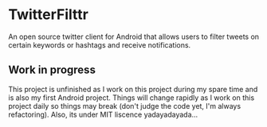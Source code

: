 TwitterFilttr
=============

An open source twitter client for Android that allows users to filter tweets on certain keywords or hashtags and receive notifications.

## Work in progress
This project is unfinished as I work on this project during my spare time and is also my first Android project. Things will change rapidly as I work on this project daily so things may break (don't judge the code yet, I'm always refactoring). Also, its under MIT liscence yadayadayada... 
